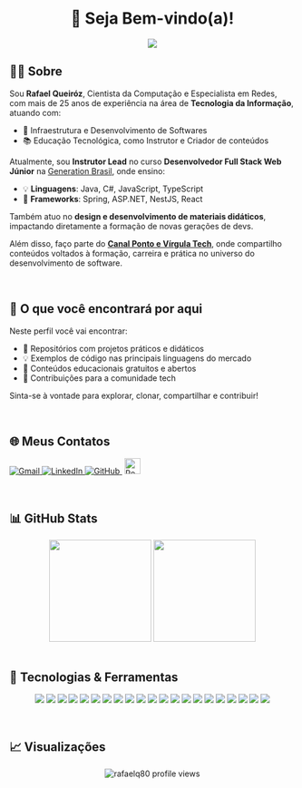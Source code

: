 <h1 align="center">👋 Seja Bem-vindo(a)!</h1>

<p align="center">
  <img src="https://capsule-render.vercel.app/api?type=waving&color=0:0f2027,50:203a43,100:2c5364&height=200&section=header&text=Rafael%20Queiróz&fontSize=45&fontColor=ffffff&desc=Desenvolvedor%20Full%20Stack%20|%20Instrutor%20Tech%20|%20Criador%20de%20Conteúdo&descSize=18&descAlignY=75&animation=fadeIn" />
</p>


## 👨‍💻 Sobre

Sou **Rafael Queiróz**, Cientista da Computação e Especialista em Redes, com mais de 25 anos de experiência na área de **Tecnologia da Informação**, atuando com:

- 🔧 Infraestrutura e Desenvolvimento de Softwares
- 📚 Educação Tecnológica, como Instrutor e Criador de conteúdos

Atualmente, sou **Instrutor Lead** no curso **Desenvolvedor Full Stack Web Júnior** na [Generation Brasil](https://brazil.generation.org/), onde ensino:

- 💡 **Linguagens**: Java, C#, JavaScript, TypeScript
- 🧩 **Frameworks**: Spring, ASP.NET, NestJS, React 

Também atuo no **design e desenvolvimento de materiais didáticos**, impactando diretamente a formação de novas gerações de devs.  

Além disso, faço parte do **[Canal Ponto e Vírgula Tech](https://www.linkedin.com/company/ponto-e-virgula-tech)**, onde compartilho conteúdos voltados à formação, carreira e prática no universo do desenvolvimento de software.

<br />

## 📂 O que você encontrará por aqui

Neste perfil você vai encontrar:

- 📁 Repositórios com projetos práticos e didáticos
- 💡 Exemplos de código nas principais linguagens do mercado
- 📘 Conteúdos educacionais gratuitos e abertos
- 🤝 Contribuições para a comunidade tech

Sinta-se à vontade para explorar, clonar, compartilhar e contribuir!

<br />

## 🌐 Meus Contatos

<p align="left">
  <a href="mailto:rafaelproinfo@gmail.com">
    <img src="https://img.shields.io/badge/-rafaelproinfo@gmail.com-c14438?style=flat-square&logo=Gmail&logoColor=white" alt="Gmail" />
  </a>
  <a href="https://www.linkedin.com/in/rafaelq80/" target="_blank">
    <img src="https://img.shields.io/badge/-LinkedIn-0e76a8?style=flat-square&logo=linkedin&logoColor=white" alt="LinkedIn" />
  </a>
  <a href="https://github.com/rafaelq80" target="_blank">
    <img src="https://img.shields.io/badge/-GitHub-171515?style=flat-square&logo=github&logoColor=white" alt="GitHub" />
  </a>
  <a href="https://www.linkedin.com/company/ponto-e-virgula-tech" target="_blank">
    <img src="https://ik.imagekit.io/vzr6ryejm/pv_tech/badge.png?updatedAt=1747453612878" alt="Ponto e Vírgula Tech" height="28" style="margin-left: 4px;" />
  </a>
</p>

<br />

## 📊 GitHub Stats

<div align="center">
  <img height="180em" src="https://github-readme-stats.vercel.app/api?username=rafaelq80&show_icons=true&theme=radical&include_all_commits=true&count_private=true"/>
  <img height="180em" src="https://github-readme-stats.vercel.app/api/top-langs/?username=rafaelq80&layout=compact&langs_count=10&theme=radical"/>
</div>

<br />

## 🚀 Tecnologias & Ferramentas

<p align="center">
  <img src="https://img.shields.io/badge/Java-007396?style=flat-square&logo=java&logoColor=white" />
  <img src="https://img.shields.io/badge/Spring%20Boot-6DB33F?style=flat-square&logo=spring-boot&logoColor=white" />
  <img src="https://img.shields.io/badge/C%23-239120?style=flat-square&logo=c-sharp&logoColor=white" />
  <img src="https://img.shields.io/badge/.NET-512BD4?style=flat-square&logo=dotnet&logoColor=white" />
  <img src="https://img.shields.io/badge/JavaScript-F7DF1E?style=flat-square&logo=javascript&logoColor=black" />
  <img src="https://img.shields.io/badge/TypeScript-007ACC?style=flat-square&logo=typescript&logoColor=white" />
  <img src="https://img.shields.io/badge/Node.js-339933?style=flat-square&logo=node-dot-js&logoColor=white" />
  <img src="https://img.shields.io/badge/NestJS-E0234E?style=flat-square&logo=nestjs&logoColor=white" />
  <img src="https://img.shields.io/badge/React-20232A?style=flat-square&logo=react&logoColor=61DAFB" />
  <img src="https://img.shields.io/badge/Angular-DD0031?style=flat-square&logo=angular&logoColor=white" />
  <img src="https://img.shields.io/badge/TailwindCSS-06B6D4?style=flat-square&logo=tailwind-css&logoColor=white" />
  <img src="https://img.shields.io/badge/PHP-777BB4?style=flat-square&logo=php&logoColor=white" />
  <img src="https://img.shields.io/badge/Laravel-FF2D20?style=flat-square&logo=laravel&logoColor=white" />
  <img src="https://img.shields.io/badge/Go-00ADD8?style=flat-square&logo=go&logoColor=white" />
  <img src="https://img.shields.io/badge/MySQL-4479A1?style=flat-square&logo=mysql&logoColor=white" />
  <img src="https://img.shields.io/badge/PostgreSQL-336791?style=flat-square&logo=postgresql&logoColor=white" />
  <img src="https://img.shields.io/badge/SQL%20Server-CC2927?style=flat-square&logo=microsoft-sql-server&logoColor=white" />
  <img src="https://img.shields.io/badge/Docker-2496ED?style=flat-square&logo=docker&logoColor=white" />
  <img src="https://img.shields.io/badge/Kubernetes-326CE5?style=flat-square&logo=kubernetes&logoColor=white" />
  <img src="https://img.shields.io/badge/GitHub%20Actions-2088FF?style=flat-square&logo=github-actions&logoColor=white" />
  <img src="https://img.shields.io/badge/Figma-F24E1E?style=flat-square&logo=figma&logoColor=white" />
</p>

<br />

## 📈 Visualizações

<p align="center">
  <img src="https://u8views.com/api/v1/github/profiles/60499241/views/day-week-month-total-count.svg" alt="rafaelq80 profile views" />
</p>
